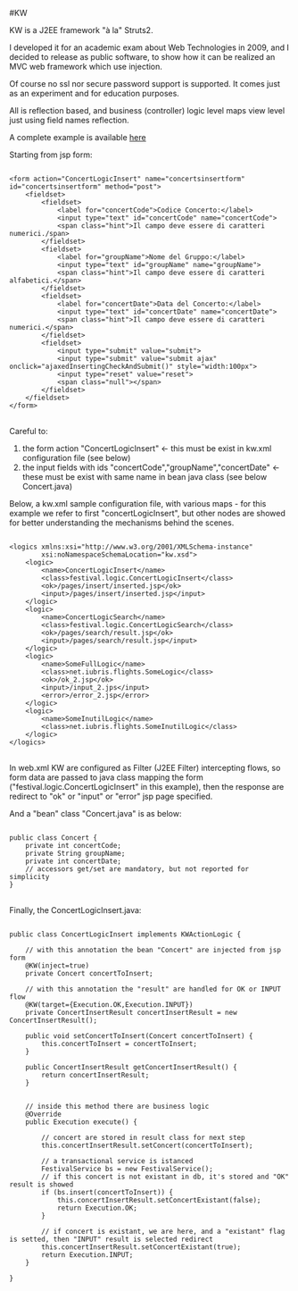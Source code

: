 #KW
  
KW is a J2EE framework "à la" Struts2. 

I developed it for an academic exam about Web Technologies in 2009, and I decided to release as public software, to show how it can be realized an MVC web framework which use injection.


Of course no ssl nor secure password support is supported. It comes just as an experiment and for education purposes.


All is reflection based, and business (controller) logic level maps view level just using field names reflection.

A complete example is available [here](https://github.com/k0smik0/kw_archimedes_kv_optimusprime__sample)

Starting from jsp form:
<pre>
<code>
&lt;form action=&quot;ConcertLogicInsert&quot; name=&quot;concertsinsertform&quot; id=&quot;concertsinsertform&quot; method=&quot;post&quot;&gt;
	&lt;fieldset&gt;
		&lt;fieldset&gt;
			&lt;label for=&quot;concertCode&quot;&gt;Codice Concerto:&lt;/label&gt;
			&lt;input type=&quot;text&quot; id=&quot;concertCode&quot; name=&quot;concertCode&quot;&gt;
			&lt;span class=&quot;hint&quot;&gt;Il campo deve essere di caratteri numerici./span&gt;
		&lt;/fieldset&gt;
		&lt;fieldset&gt;
			&lt;label for=&quot;groupName&quot;&gt;Nome del Gruppo:&lt;/label&gt;
			&lt;input type=&quot;text&quot; id=&quot;groupName&quot; name=&quot;groupName&quot;&gt;
			&lt;span class=&quot;hint&quot;&gt;Il campo deve essere di caratteri alfabetici.&lt;/span&gt;
		&lt;/fieldset&gt;
		&lt;fieldset&gt;
			&lt;label for=&quot;concertDate&quot;&gt;Data del Concerto:&lt;/label&gt;
			&lt;input type=&quot;text&quot; id=&quot;concertDate&quot; name=&quot;concertDate&quot;&gt;
			&lt;span class=&quot;hint&quot;&gt;Il campo deve essere di caratteri numerici.&lt;/span&gt;
		&lt;/fieldset&gt;
		&lt;fieldset&gt;
			&lt;input type=&quot;submit&quot; value=&quot;submit&quot;&gt;
			&lt;input type=&quot;submit&quot; value=&quot;submit ajax&quot; onclick=&quot;ajaxedInsertingCheckAndSubmit()&quot; style=&quot;width:100px&quot;&gt;
			&lt;input type=&quot;reset&quot; value=&quot;reset&quot;&gt;
			&lt;span class=&quot;null&quot;&gt;&lt;/span&gt;
		&lt;/fieldset&gt;
	&lt;/fieldset&gt;
&lt;/form&gt;
</code>
</pre>

Careful to:

1. the form action "ConcertLogicInsert"  <- this must be exist in kw.xml configuration file (see below) 
2. the input fields with ids "concertCode","groupName","concertDate" <- these must be exist with same name in bean java class (see below Concert.java)

Below, a kw.xml sample configuration file, with various maps - for this example we refer to first "concertLogicInsert", but other nodes are showed for better understanding the mechanisms behind the scenes.
<pre>
<code>
&lt;logics xmlns:xsi=&quot;http://www.w3.org/2001/XMLSchema-instance&quot;
		xsi:noNamespaceSchemaLocation=&quot;kw.xsd&quot;&gt;
	&lt;logic&gt;
		&lt;name&gt;ConcertLogicInsert&lt;/name&gt;
		&lt;class&gt;festival.logic.ConcertLogicInsert&lt;/class&gt;
		&lt;ok&gt;/pages/insert/inserted.jsp&lt;/ok&gt;
		&lt;input&gt;/pages/insert/inserted.jsp&lt;/input&gt;
	&lt;/logic&gt;
	&lt;logic&gt;
		&lt;name&gt;ConcertLogicSearch&lt;/name&gt;
		&lt;class&gt;festival.logic.ConcertLogicSearch&lt;/class&gt;
		&lt;ok&gt;/pages/search/result.jsp&lt;/ok&gt;
		&lt;input&gt;/pages/search/result.jsp&lt;/input&gt;
	&lt;/logic&gt;
	&lt;logic&gt;
		&lt;name&gt;SomeFullLogic&lt;/name&gt;
		&lt;class&gt;net.iubris.flights.SomeLogic&lt;/class&gt;
		&lt;ok&gt;/ok_2.jsp&lt;/ok&gt;
		&lt;input&gt;/input_2.jps&lt;/input&gt;
		&lt;error&gt;/error_2.jsp&lt;/error&gt;		
	&lt;/logic&gt;	
	&lt;logic&gt;
		&lt;name&gt;SomeInutilLogic&lt;/name&gt;
		&lt;class&gt;net.iubris.flights.SomeInutilLogic&lt;/class&gt;			
	&lt;/logic&gt;	
&lt;/logics&gt;
</code>
</pre>
  

In web.xml KW are configured as Filter (J2EE Filter) intercepting flows, so form data are passed to java class mapping the form ("festival.logic.ConcertLogicInsert" in this example), then the response are redirect to "ok" or "input" or "error" jsp page specified.

And a "bean" class "Concert.java" is as below:

<pre>
<code>
public class Concert {	
	private int concertCode;
	private String groupName;
	private int concertDate;
	// accessors get/set are mandatory, but not reported for simplicity
}
</code>
</pre>



Finally, the ConcertLogicInsert.java:
<pre>
<code>
public class ConcertLogicInsert implements KWActionLogic {
	
	// with this annotation the bean "Concert" are injected from jsp form
	@KW(inject=true)
	private Concert concertToInsert;
	
	// with this annotation the "result" are handled for OK or INPUT flow 
	@KW(target={Execution.OK,Execution.INPUT})
	private ConcertInsertResult concertInsertResult = new ConcertInsertResult();
	
	public void setConcertToInsert(Concert concertToInsert) {
		this.concertToInsert = concertToInsert;
	}
	
	public ConcertInsertResult getConcertInsertResult() {
		return concertInsertResult;
	}


	// inside this method there are business logic
	@Override
	public Execution execute() {
		
		// concert are stored in result class for next step
		this.concertInsertResult.setConcert(concertToInsert);
		
		// a transactional service is istanced
		FestivalService bs = new FestivalService();
		// if this concert is not existant in db, it's stored and "OK" result is showed
		if (bs.insert(concertToInsert)) {
			this.concertInsertResult.setConcertExistant(false);						
			return Execution.OK;
		}

		// if concert is existant, we are here, and a "existant" flag is setted, then "INPUT" result is selected redirect
		this.concertInsertResult.setConcertExistant(true);
		return Execution.INPUT;
	}	
	
}
</code>
</pre>
